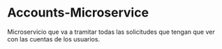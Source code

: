 # Accounts-Microservice
Microservicio que va a tramitar todas las solicitudes que tengan que ver con las cuentas de los usuarios. 
